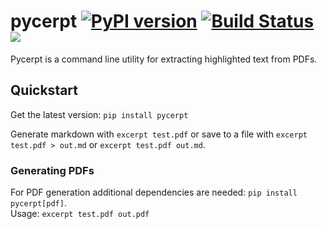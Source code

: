 # pycerpt [![PyPI version](https://badge.fury.io/py/pycerpt.svg)](https://badge.fury.io/py/pycerpt) [![Build Status](https://travis-ci.org/MerlinB/pycerpt.svg?branch=master)](https://travis-ci.org/MerlinB/pycerpt) ![](https://img.shields.io/pypi/pyversions/pycerpt.svg)


Pycerpt is a  command line utility for extracting highlighted text from PDFs.


## Quickstart
Get the latest version: `pip install pycerpt`

Generate markdown with `excerpt test.pdf` or save to a file with `excerpt test.pdf > out.md` or `excerpt test.pdf out.md`.

### Generating PDFs
For PDF generation additional dependencies are needed: `pip install pycerpt[pdf]`.  
Usage: `excerpt test.pdf out.pdf`